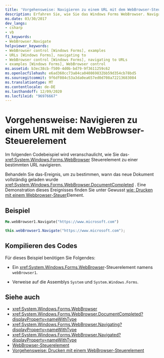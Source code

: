 ```yaml
---
title: 'Vorgehensweise: Navigieren zu einem URL mit dem WebBrowser-Steuerelement'
description: Erfahren Sie, wie Sie das Windows Forms WebBrowser. Navigate-Steuerelement verwenden, um zu einer bestimmten URL zu navigieren. Erfahren Sie außerdem, wie Sie bestimmen, wann das neue Dokument geladen wird.
ms.date: 03/30/2017
dev_langs:
- csharp
- vb
f1_keywords:
- WebBrowser.Navigate
helpviewer_keywords:
- WebBrowser control [Windows Forms], examples
- URLs [Windows Forms], navigating to
- WebBrowser control [Windows Forms], navigating to URLs
- examples [Windows Forms], WebBrowser control
ms.assetid: b3ec38cb-f509-4d0b-bd79-9f3611259c62
ms.openlocfilehash: e6ad360cc73a84ca040869832bb59d354cb78bd5
ms.sourcegitcommit: 9f6df084c53a3da0ea657ed0d708a72213683084
ms.translationtype: MT
ms.contentlocale: de-DE
ms.lasthandoff: 12/09/2020
ms.locfileid: "96976667"
---
```

# <a name="how-to-navigate-to-a-url-with-the-webbrowser-control"></a>Vorgehensweise: Navigieren zu einem URL mit dem WebBrowser-Steuerelement
Im folgenden Codebeispiel wird veranschaulicht, wie Sie das- <xref:System.Windows.Forms.WebBrowser> Steuerelement zu einer bestimmten URL navigieren.

 Behandeln Sie das-Ereignis, um zu bestimmen, wann das neue Dokument vollständig geladen wurde <xref:System.Windows.Forms.WebBrowser.DocumentCompleted> . Eine Demonstration dieses Ereignisses finden Sie unter Gewusst [wie: Drucken mit einem Webbrowser-Steuer](how-to-print-with-a-webbrowser-control.md)Element.

## <a name="example"></a>Beispiel

```vb
Me.webBrowser1.Navigate("https://www.microsoft.com")
```

```csharp
this.webBrowser1.Navigate("https://www.microsoft.com");
```

## <a name="compiling-the-code"></a>Kompilieren des Codes
 Für dieses Beispiel benötigen Sie Folgendes:

- Ein <xref:System.Windows.Forms.WebBrowser>-Steuerelement namens `webBrowser1`.

- Verweise auf die Assemblys `System` und `System.Windows.Forms`.

## <a name="see-also"></a>Siehe auch

- <xref:System.Windows.Forms.WebBrowser>
- <xref:System.Windows.Forms.WebBrowser.DocumentCompleted?displayProperty=nameWithType>
- <xref:System.Windows.Forms.WebBrowser.Navigating?displayProperty=nameWithType>
- <xref:System.Windows.Forms.WebBrowser.Navigated?displayProperty=nameWithType>
- [WebBrowser-Steuerelement](webbrowser-control-windows-forms.md)
- [Vorgehensweise: Drucken mit einem WebBrowser-Steuerelement](how-to-print-with-a-webbrowser-control.md)
